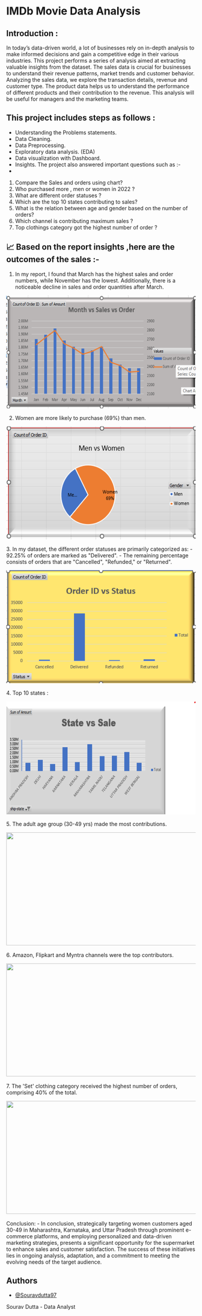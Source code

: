 # IMDb Movie Data Analysis

Introduction :
-
In today’s data-driven world, a lot of businesses rely on in-depth analysis to make informed decisions and gain a competitive edge in their various industries. This project performs a series of analysis aimed at extracting valuable insights from the dataset. The sales data is crucial for businesses to understand their revenue patterns, market trends and customer behavior. Analyzing the sales data, we explore the transaction details, revenue and customer type.
The product data helps us to understand the performance of different products and their contribution to the revenue. This analysis will be useful for managers and the marketing teams.

This project includes steps as follows :
-
-	Understanding the Problems statements.
-	Data Cleaning.
-	Data Preprocessing.
-	Exploratory data analysis. (EDA)
-	Data visualization with Dashboard.
-    Insights.
  The project also answered important questions such as :-
-
1.	Compare the Sales and orders using chart?
2.	Who purchased more , men or women in 2022 ?
3.	What are different order statuses ?
4.	Which are the top 10 states contributing to sales?
5.	What is the relation between age and gender based on the number of orders?
6.	Which channel is contributing maximum sales ?
7.	Top clothings category got the highest number of order ?

📈 Based on the report insights ,here are the outcomes of the sales :-
-
1.	In my report, I found that March has the highest sales and order numbers, while November has the lowest. Additionally, there is a noticeable decline in sales and order quantities after March.
 <p align="center">
  <img width="600" height="300" src="ssss/Screenshot 2024-01-31 134308.png">
</p>

2.	Women are more likely to purchase (69%) than men.
 <p align="center">
  <img width="600" height="300" src="ssss/Screenshot 2024-01-31 134131.png">
</p>
3.	In my dataset, the different order statuses are primarily categorized as:
-	92.25% of orders are marked as "Delivered".
-	The remaining percentage consists of orders that are "Cancelled", "Refunded," or "Returned".
<p align="center">
  <img width="600" height="300" src="ssss/Screenshot 2024-01-31 134408.png">
</p>
4.	Top 10 states :
<p align="center">
  <img width="600" height="300" src="ssss/Screenshot 2024-01-31 134440.png">
</p> 
5.	The adult age group (30-49 yrs) made the most contributions.
 <p align="center">
  <img width="600" height="300" src="pr.png">
</p>
6.	Amazon, Flipkart and Myntra channels were the top contributors.
 <p align="center">
  <img width="600" height="300" src="pr.png">
</p>
7.	The 'Set' clothing category received the highest number of orders, comprising 40% of the total.
<p align="center">
  <img width="600" height="300" src="pr.png">
</p>
Conclusion:
-
In conclusion, strategically targeting women customers aged 30-49 in Maharashtra, Karnataka, and Uttar Pradesh through prominent e-commerce platforms, and employing personalized and data-driven marketing strategies, presents a significant opportunity for the supermarket to enhance sales and customer satisfaction. The success of these initiatives lies in ongoing analysis, adaptation, and a commitment to meeting the evolving needs of the target audience.








## Authors

- [@Souravdutta97](https://github.com/Souravdutta97)

Sourav Dutta - Data Analyst
